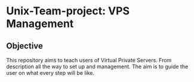 # Unix-Team-project: VPS Management

## Objective

This repository aims to teach users of Virtual Private Servers.
From description all the way to set up and management. The aim 
is to guide the user on what every step will be like.

